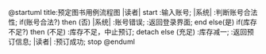 @startuml
title:预定图书用例流程图
|读者|
start
:输入账号;
	|系统|
    :判断账号合法性;
if(账号合法?) then (否)
|系统|
:账号错误;
:返回登录界面;
end
else(是)
if(库存不足?) then (不足)
	:库存不足，中止预订;
	detach
else (充足)
	:库存减一;
:返回预订信息;
|读者|
:预订成功;
stop
@enduml